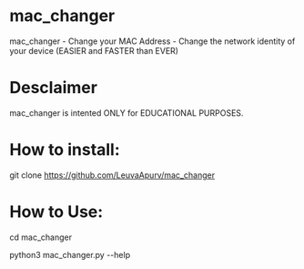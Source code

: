 # mac_changer
mac_changer - Change your MAC Address - Change the network identity of your device (EASIER and FASTER than EVER)

# Desclaimer
mac_changer is intented ONLY for EDUCATIONAL PURPOSES.

# How to install:
git clone https://github.com/LeuvaApurv/mac_changer

# How to Use:
cd mac_changer

python3 mac_changer.py --help
